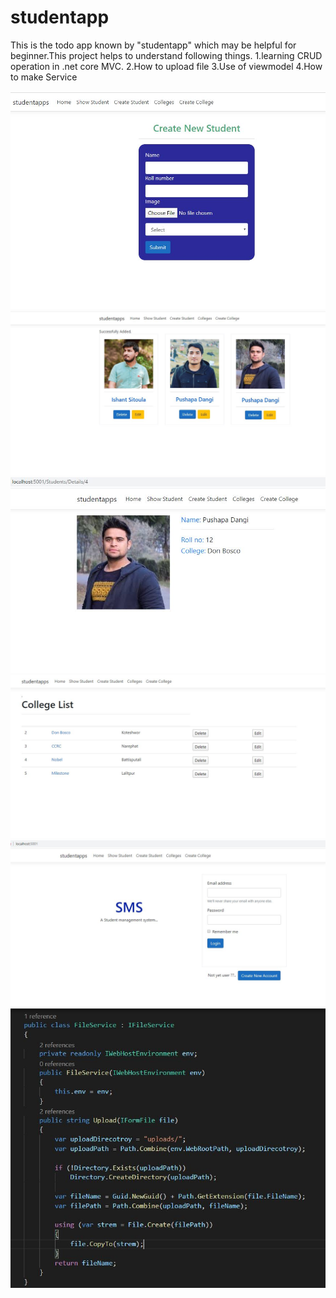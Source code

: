 # studentapp
This is the todo app known by "studentapp" which may be helpful for beginner.This project helps to understand following things.
1.learning CRUD operation in .net core MVC.
2.How to upload file
3.Use of viewmodel
4.How to make Service

![createstudent](https://github.com/Sagardip/studentapp/blob/master/srcimg/createstudent.JPG)
![studentlist](https://github.com/Sagardip/studentapp/blob/master/srcimg/studentlist.JPG)
![studentdetails](https://github.com/Sagardip/studentapp/blob/master/srcimg/newdetails.JPG)
![collegelist](https://github.com/Sagardip/studentapp/blob/master/srcimg/college%20list.JPG)
![login](https://github.com/Sagardip/studentapp/blob/master/srcimg/login.JPG)
![fileuploadcode .net](https://github.com/Sagardip/studentapp/blob/master/srcimg/fileupload.JPG
)
